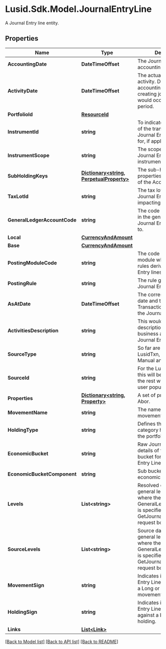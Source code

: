 # Lusid.Sdk.Model.JournalEntryLine
A Journal Entry line entity.

## Properties

Name | Type | Description | Notes
------------ | ------------- | ------------- | -------------
**AccountingDate** | **DateTimeOffset** | The Journal Entry Line accounting date. | 
**ActivityDate** | **DateTimeOffset** | The actual date of the activity. Differs from the accounting date when creating journals that would occur in a closed period. | 
**PortfolioId** | [**ResourceId**](ResourceId.md) |  | 
**InstrumentId** | **string** | To indicate the instrument of the transaction that the Journal Entry Line posted for, if applicable. | 
**InstrumentScope** | **string** | The scope in which the Journal Entry Line instrument is in. | 
**SubHoldingKeys** | [**Dictionary&lt;string, PerpetualProperty&gt;**](PerpetualProperty.md) | The sub-holding properties which are part of the AccountingKey. | [optional] 
**TaxLotId** | **string** | The tax lot Id that the Journal Entry Line is impacting. | [optional] 
**GeneralLedgerAccountCode** | **string** | The code of the account in the general ledger the Journal Entry was posted to. | 
**Local** | [**CurrencyAndAmount**](CurrencyAndAmount.md) |  | 
**Base** | [**CurrencyAndAmount**](CurrencyAndAmount.md) |  | 
**PostingModuleCode** | **string** | The code of the posting module where the posting rules derived the Journal Entry lines. | [optional] 
**PostingRule** | **string** | The rule generating the Journal Entry Line. | 
**AsAtDate** | **DateTimeOffset** | The corresponding input date and time of the Transaction generating the Journal Entry Line. | 
**ActivitiesDescription** | **string** | This would be the description of the business activities this Journal Entry Line is for. | [optional] 
**SourceType** | **string** | So far are 4 types: LusidTxn, LusidValuation, Manual and External. | 
**SourceId** | **string** | For the Lusid Source Type this will be the txn Id. For the rest will be what the user populates. | 
**Properties** | [**Dictionary&lt;string, Property&gt;**](Property.md) | A set of properties for the Abor. | [optional] 
**MovementName** | **string** | The name of the movement. | [optional] 
**HoldingType** | **string** | Defines the broad category holding within the portfolio. | 
**EconomicBucket** | **string** | Raw Journal Entry Line details of the economic bucket for the Journal Entry Line. | 
**EconomicBucketComponent** | **string** | Sub bucket of the economic bucket. | [optional] 
**Levels** | **List&lt;string&gt;** | Resolved data from the general ledger profile where the GeneralLedgerProfileCode is specified in the GetJournalEntryLines request body. | [optional] 
**SourceLevels** | **List&lt;string&gt;** | Source data from the general ledger profile where the GeneralLedgerProfileCode is specified in the GetJournalEntryLines request body. | [optional] 
**MovementSign** | **string** | Indicates if the Journal Entry Line corresponds to a Long or Short movement. | [optional] 
**HoldingSign** | **string** | Indicates if the Journal Entry Line is operating against a Long or Short holding. | [optional] 
**Links** | [**List&lt;Link&gt;**](Link.md) |  | [optional] 

[[Back to Model list]](../README.md#documentation-for-models) [[Back to API list]](../README.md#documentation-for-api-endpoints) [[Back to README]](../README.md)

